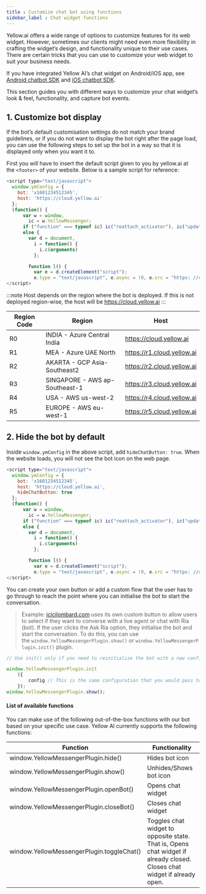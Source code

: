 ```yaml
---
title : Customize chat bot using functions
sidebar_label : Chat widget functions
---
```


Yellow.ai offers a wide range of options to customize features for its web widget. However, sometimes our clients might need even more flexibility in crafting the widget’s design, and functionality unique to their use cases. There are certain tricks that you can use to customize your web widget to suit your business needs.

If you have integrated Yellow AI’s chat widget on Android/iOS app, see [Android chatbot SDK](https://docs.yellow.ai/docs/platform_concepts/mobile/chatbot/android) and [iOS chatbot SDK](https://docs.yellow.ai/docs/platform_concepts/mobile/chatbot/ios/).

This section guides you with different ways to customize your chat widget’s look & feel,  functionality, and capture bot events.


## 1. Customize bot display

If the bot’s default customisation settings do not match your brand guidelines, or if you do not want to display the bot right after the page load, you can use the following steps to set up the bot in a way so that it is displayed only when you want it to.

First you will have to insert the default script given to you by yellow.ai at the `<footer>` of your website. Below is a sample script for reference:

```js
<script type="text/javascript">
  window.ymConfig = {
    bot: 'x1601234512345',
    host: 'https://cloud.yellow.ai'
  };
  (function() {
      var w = window,
        ic = w.YellowMessenger;
      if ("function" === typeof ic) ic("reattach_activator"), ic("update", ymConfig);
      else {
        var d = document,
          i = function() {
            i.c(arguments)
          };

        function l() {
          var e = d.createElement("script");
          e.type = "text/javascript", e.async = !0, e.src = "https: //cdn.yellowmessenger.com/plugin/widget-v2/latest/dist/main.min.js>";var t=d.getElementsByTagName("script")[0];t.parentNode.insertBefore(e,t)}i.q=[],i.c=function(e){i.q.push(e)},w.YellowMessenger=i,w.attachEvent?w.attachEvent("onload",l):w.addEventListener("load",l,!1)}})(); 
</script>
```

:::note
Host depends on the region where the bot is deployed. If this is not deployed region-wise, the host will be https://cloud.yellow.ai
:::


| Region Code | Region | Host |
| --- | --- | --- |
| R0 | INDIA - Azure Central India | https://cloud.yellow.ai |
| R1 | MEA - Azure UAE North | https://r1.cloud.yellow.ai |
| R2 | AKARTA - GCP Asia-Southeast2 | https://r2.cloud.yellow.ai |
| R3 | SINGAPORE - AWS ap-Southeast-1 | https://r3.cloud.yellow.ai |
| R4 | USA - AWS us-west-2 | https://r4.cloud.yellow.ai |
| R5 | EUROPE - AWS eu-west-1 | https://r5.cloud.yellow.ai |



## 2. Hide the bot by default

Inside `window.ymConfig` in the above script, add `hideChatButton: true`. When the website loads, you will not see the bot icon on the web page.

```js
<script type="text/javascript">
  window.ymConfig = {
    bot: 'x1601234512345',
    host: 'https://cloud.yellow.ai',
    hideChatButton: true
  };
  (function() {
      var w = window,
        ic = w.YellowMessenger;
      if ("function" === typeof ic) ic("reattach_activator"), ic("update", ymConfig);
      else {
        var d = document,
          i = function() {
            i.c(arguments)
          };

        function l() {
          var e = d.createElement("script");
          e.type = "text/javascript", e.async = !0, e.src = "https: //cdn.yellowmessenger.com/plugin/widget-v2/latest/dist/main.min.js>";var t=d.getElementsByTagName("script")[0];t.parentNode.insertBefore(e,t)}i.q=[],i.c=function(e){i.q.push(e)},w.YellowMessenger=i,w.attachEvent?w.attachEvent("onload",l):w.addEventListener("load",l,!1)}})(); 
</script>
```


You can create your own button or add a custom flow that the user has to go through to reach the point where you can initialise the bot to start the conversation. 

> Example: [icicilombard.com](http://icicilombard.com/) uses its own custom button to allow users to select if they want to converse with a live agent or chat with Ria (bot). If the user clicks the Ask Ria option, they initialise the bot and start the conversation. To do this, you can use the `window.YellowMessengerPlugin.show()` or `window.YellowMessengerPlugin.init()` plugin.

```js
// Use init() only if you need to reinitialize the bot with a new config, like user token and other params. If you don't need to reinitialize the bot with any new parameters, you can directly use the show() method.

window.YellowMessengerPlugin.init
	({
		config // This is the same configuration that you would pass to the window.ymConfig object.
	});
window.YellowMessengerPlugin.show();
```


#### List of available functions

You can make use of the following out-of-the-box functions with our bot based on your specific use case. Yellow AI currently supports the following functions:

| Function | Functionality |
| --- | --- |
| window.YellowMessengerPlugin.hide() | Hides bot icon |
| window.YellowMessengerPlugin.show() | Unhides/Shows bot icon |
| window.YellowMessengerPlugin.openBot() | Opens chat widget |
| window.YellowMessengerPlugin.closeBot() | Closes chat widget |
| window.YellowMessengerPlugin.toggleChat() | Toggles chat widget to opposite state. That is, Opens chat widget if already closed. Closes chat widget if already open. |